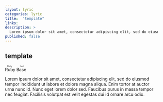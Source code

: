 ```yaml
---
layout: lyric
categories: lyric
title:  "template"
links:
description: >
  Lorem ipsum dolor sit amet, consectetur adipiscing elit, sed do eiusmod tempor incididunt ut labore et dolore magna aliqua. Enim tortor at auctor urna nunc id. Nunc eget lorem dolor sed. Faucibus purus in massa tempor nec feugiat. Facilisis volutpat est velit egestas dui id ornare arcu odio.
published: false
---
```


## template

<ruby><rb>Ruby Base</rb><rt>Ruby text</rt></ruby>

Lorem ipsum dolor sit amet, consectetur adipiscing elit, sed do eiusmod tempor incididunt ut labore et dolore magna aliqua. Enim tortor at auctor urna nunc id. Nunc eget lorem dolor sed. Faucibus purus in massa tempor nec feugiat. Facilisis volutpat est velit egestas dui id ornare arcu odio.